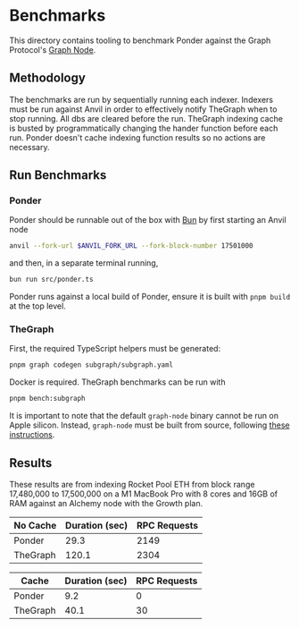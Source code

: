 # Benchmarks

This directory contains tooling to benchmark Ponder against the Graph Protocol's [Graph Node](https://github.com/graphprotocol/graph-node).

## Methodology

The benchmarks are run by sequentially running each indexer. Indexers must be run against Anvil in order to effectively notify TheGraph when to stop running. All dbs are cleared before the run. TheGraph indexing cache is busted by programmatically changing the hander function before each run. Ponder doesn't cache indexing function results so no actions are necessary.

## Run Benchmarks

### Ponder

Ponder should be runnable out of the box with [Bun](https://bun.sh) by first starting an Anvil node

```sh
anvil --fork-url $ANVIL_FORK_URL --fork-block-number 17501000
```

and then, in a separate terminal running,

```sh
bun run src/ponder.ts
```

Ponder runs against a local build of Ponder, ensure it is built with `pnpm build` at the top level.

### TheGraph

First, the required TypeScript helpers must be generated:

```sh
pnpm graph codegen subgraph/subgraph.yaml
```

Docker is required. TheGraph benchmarks can be run with

```sh
pnpm bench:subgraph
```

It is important to note that the default `graph-node` binary cannot be run on Apple silicon. Instead, `graph-node` must be built from source, following [these instructions](https://github.com/graphprotocol/graph-node/tree/master/docker#running-graph-node-on-an-macbook-m1).

## Results

These results are from indexing Rocket Pool ETH from block range 17,480,000 to 17,500,000 on a M1 MacBook Pro with 8 cores and 16GB of RAM against an Alchemy node with the Growth plan.

| No Cache | Duration (sec) | RPC Requests |
| -------- | -------------- | ------------ |
| Ponder   | 29.3           | 2149         |
| TheGraph | 120.1          | 2304         |

| Cache    | Duration (sec) | RPC Requests |
| -------- | -------------- | ------------ |
| Ponder   | 9.2            | 0            |
| TheGraph | 40.1           | 30           |
